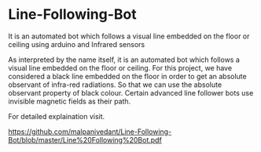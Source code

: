 # Line-Following-Bot
It is an automated bot which follows a visual line embedded on the floor or ceiling using arduino and Infrared sensors


As interpreted by the name itself, it is an automated bot which follows a visual line embedded on the floor or ceiling. For this project, we have considered a black line embedded on the floor in order to get an absolute observant of infra-red radiations. So that we can use the absolute observant property of black colour. Certain advanced line follower bots use invisible magnetic fields as their path. 



For detailed explaination visit.

https://github.com/malpanivedant/Line-Following-Bot/blob/master/Line%20Following%20Bot.pdf
